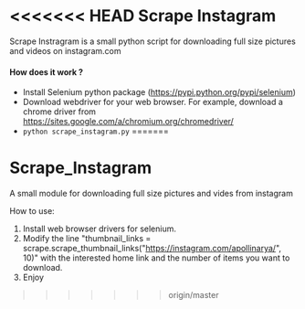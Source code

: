 <<<<<<< HEAD
Scrape Instagram 
=======
Scrape Instragram is a small python script for downloading full size pictures and videos on instagram.com
#### How does it work ?
- Install Selenium python package (https://pypi.python.org/pypi/selenium)
- Download webdriver for your web browser. For example, download a chrome driver from https://sites.google.com/a/chromium.org/chromedriver/ 
- ```python scrape_instagram.py```
=======
# Scrape_Instagram
A small module for downloading full size pictures and vides from instagram

How to use:

1. Install web browser drivers for selenium.
2. Modify the line "thumbnail_links = scrape.scrape_thumbnail_links("https://instagram.com/apollinarya/", 10)"
with the interested home link and the number of items you want to download.
3. Enjoy
>>>>>>> origin/master
